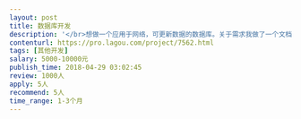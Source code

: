 ```yaml
---                
layout: post       
title: 数据库开发           
description: '</br>想做一个应用于网络，可更新数据的数据库。关于需求我做了一个文档，链接如下下：：：：：：：：：：：：：：：：：：：：：：：：：：：：：：：：：：：：：：：：：：：：：：：：https://pan.baidu.com/s/10OG4uNr8JhG7bUXCZQ-0CA</br>'     
contenturl: https://pro.lagou.com/project/7562.html      
tags: [其他开发]            
salary: 5000-10000元          
publish_time: 2018-04-29 03:02:45         
review: 1000人                   
apply: 5人                   
recommend: 5人                   
time_range: 1-3个月              
---                 
```

